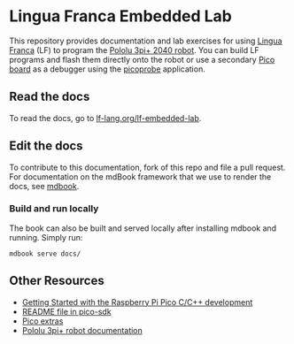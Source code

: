 # Lingua Franca Embedded Lab
This repository provides documentation and lab exercises for using [Lingua Franca](https://www.lf-lang.org/) (LF) to program the [Pololu 3pi+ 2040 robot](https://www.pololu.com/docs/0J86).
You can build LF programs and flash them directly onto the robot or use a secondary [Pico board](https://www.raspberrypi.com/products/raspberry-pi-pico/) as a debugger using the [picoprobe](https://github.com/raspberrypi/picoprobe) application.

## Read the docs
To read the docs, go to [lf-lang.org/lf-embedded-lab](https://www.lf-lang.org/lf-embedded-lab/). 

## Edit the docs
To contribute to this documentation, fork of this repo and file a pull request.
For documentation on the mdBook framework that we use to render the docs, see [mdbook](https://github.com/rust-lang/mdBook/).

### Build and run locally
The book can also be built and served locally after installing mdbook and running.
Simply run:
```
mdbook serve docs/
```

## Other Resources
* [Getting Started with the Raspberry Pi Pico C/C++ development](https://rptl.io/pico-get-started)
* [README file in pico-sdk](https://github.com/raspberrypi/pico-sdk)
* [Pico extras](https://github.com/raspberrypi/pico-extras)
* [Pololu 3pi+ robot documentation](https://www.pololu.com/docs/0J86)
